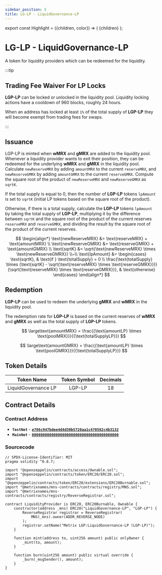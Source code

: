 ```yaml
---
sidebar_position: 5
title: LG-LP - LiquidGovernance-LP
---
```


export const Highlight = ({children, color}) => (
<span
style={{color}}>
{children}
</span>
);

# LG-LP - LiquidGovernance-LP

A token for liquidity providers which can be redeemed for the liquidity.

:::tip

## Trading Fee Waiver For LP Locks

<Highlight color="#bf96c6">**LGP-LP**</Highlight> can be locked or unlocked in the liquidity pool. Liquidity locking actions have a cooldown of 960 blocks, roughly 24 hours.

When an address has locked at least `1%` of the total supply of <Highlight color="#bf96c6">**LGP-LP**</Highlight> they will become exempt from trading fees for swaps.

:::

## Issuance

LGP-LP is minted when <Highlight color="#bf96c6">**wMRX**</Highlight> and <Highlight color="#bf96c6">**gMRX**</Highlight> are added to the liquidity pool. Whenever a liquidity provider wants to exit their position, they can be redeemed for the underlying <Highlight color="#bf96c6">**wMRX**</Highlight> and <Highlight color="#bf96c6">**gMRX**</Highlight> in the liquidity pool.
Calculate `newReserveMRX` by adding `amountMRX` to the current `reserveMRX`, and `newReserveGMRX` by adding `amountGMRX` to the current `reserveGMRX`. Compute the square root of the product of `newReserveMRX` and `newReserveGMRX` as `sqrtK`.

If the total supply is equal to 0, then the number of <Highlight color="#bf96c6">**LGP-LP**</Highlight> tokens `lpAmount` is set to `sqrtK` (initial LP tokens based on the square root of the product).

Otherwise, if there is a total supply, calculate the <Highlight color="#bf96c6">**LGP-LP**</Highlight> tokens `lpAmount` by taking the total supply of <Highlight color="#bf96c6">**LGP-LP**</Highlight>, multiplying it by the difference between `sqrtK` and the square root of the product of the current reserves `reserveMRX` and `reserveGMRX`, and dividing the result by the square root of the product of the current reserves.

$$
\begin{align*}
    \text{newReserveMRX} &= \text{reserveMRX} + \text{amountMRX} \\
    \text{newReserveGMRX} &= \text{reserveGMRX} + \text{amountGMRX} \\
    \text{sqrtK} &= \sqrt{\text{newReserveMRX} \times \text{newReserveGMRX}} \\~\\
    \text{lpAmount} &=
    \begin{cases}
        \text{sqrtK}, & \text{if } \text{totalSupply} = 0 \\
        \frac{\text{totalSupply} \times (\text{sqrtK} - \sqrt{\text{reserveMRX} \times \text{reserveGMRX}})}{\sqrt{\text{reserveMRX} \times \text{reserveGMRX}}}, & \text{otherwise}
    \end{cases}
\end{align*}
$$

## Redemption

<Highlight color="#bf96c6">**LGP-LP**</Highlight> can be used to redeem the underlying <Highlight color="#bf96c6">**gMRX**</Highlight> and <Highlight color="#bf96c6">**wMRX**</Highlight> in the liquidity pool.

The redemption rate for <Highlight color="#bf96c6">**LGP-LP**</Highlight> is based on the current reserves of <Highlight color="#bf96c6">**wMRX**</Highlight> and <Highlight color="#bf96c6">**gMRX**</Highlight> as well as the total supply of <Highlight color="#bf96c6">**LGP-LP**</Highlight> tokens.

$$
\large\text{amountMRX} =  \frac{{\text{amountLP} \times \text{poolMRX}}}{{\text{totalSupplyLP}}}
$$

$$
\large\text{amountGMRX} = \frac{{\text{amountLP} \times \text{poolGMRX}}}{{\text{totalSupplyLP}}}
$$

## Token Details

|     Token Name      | Token Symbol | Decimals |
| :-----------------: | :----------: | :------: |
| LiquidGovernance LP |    LGP-LP    |    18    |

## Contract Details

### Contract Address

- **`TestNet`** - [**`e786c947bdee4d4d30b5720aa1c470582c4b3132`**](https://testnet-explorer.metrixcoin.com/contract/e786c947bdee4d4d30b5720aa1c470582c4b3132)
- **`MainNet`** - [**`0000000000000000000000000000000000000000`**](https://explorer.metrixcoin.com/contract/0000000000000000000000000000000000000000)

### Sourcecode

```sol
// SPDX-License-Identifier: MIT
pragma solidity ^0.8.7;

import "@openzeppelin/contracts/access/Ownable.sol";
import "@openzeppelin/contracts/token/ERC20/ERC20.sol";
import "@openzeppelin/contracts/token/ERC20/extensions/ERC20Burnable.sol";
import "@metrixnames/mns-contracts/contracts/registry/MNS.sol";
import "@metrixnames/mns-contracts/contracts/registry/ReverseRegistrar.sol";

contract LiquidityProvider is ERC20, ERC20Burnable, Ownable {
    constructor(address _mns) ERC20("LiquidGovernance-LP", "LGP-LP") {
        ReverseRegistrar registrar = ReverseRegistrar(
            MNS(_mns).owner(ADDR_REVERSE_NODE)
        );
        registrar.setName("Metrix LGP:LiquidGovernance-LP (LGP-LP)");
    }

    function mint(address to, uint256 amount) public onlyOwner {
        _mint(to, amount);
    }

    function burn(uint256 amount) public virtual override {
        _burn(_msgSender(), amount);
    }
}
```
